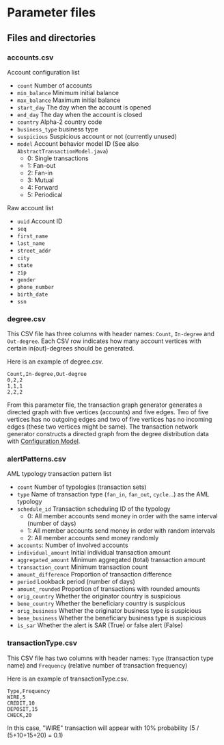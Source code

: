 # Parameter files

## Files and directories


### accounts.csv
Account configuration list
- `count` Number of accounts
- `min_balance` Minimum initial balance
- `max_balance` Maximum initial balance
- `start_day` The day when the account is opened
- `end_day` The day when the account is closed
- `country` Alpha-2 country code
- `business_type` business type
- `suspicious` Suspicious account or not (currently unused)
- `model` Account behavior model ID (See also `AbstractTransactionModel.java`)
  - 0: Single transactions
  - 1: Fan-out
  - 2: Fan-in
  - 3: Mutual
  - 4: Forward
  - 5: Periodical


Raw account list
- `uuid` Account ID
- `seq`
- `first_name`
- `last_name`
- `street_addr`
- `city`
- `state`
- `zip`
- `gender`
- `phone_number`
- `birth_date`
- `ssn`



### degree.csv
This CSV file has three columns with header names: `Count`, `In-degree` and `Out-degree`.
Each CSV row indicates how many account vertices with certain in(out)-degrees should be generated.

Here is an example of degree.csv.
```
Count,In-degree,Out-degree
0,2,2
1,1,1
2,2,2
```
From this parameter file, the transaction graph generator generates a directed graph with five vertices (accounts) and five edges.
Two of five vertices has no outgoing edges and two of five vertices has no incoming edges (these two vertices might be same).
The transaction network generator constructs a directed graph from the degree distribution data with
[Configuration Model](https://networkx.github.io/documentation/networkx-1.11/reference/generated/networkx.generators.degree_seq.directed_configuration_model.html).

### alertPatterns.csv
AML typology transaction pattern list
- `count` Number of typologies (transaction sets)
- `type` Name of transaction type (`fan_in`, `fan_out`, `cycle`...) as the AML typology
- `schedule_id` Transaction scheduling ID of the typology
  - 0: All member accounts send money in order with the same interval (number of days)
  - 1: All member accounts send money in order with random intervals
  - 2: All member accounts send money randomly
- `accounts`: Number of involved accounts
- `individual_amount` Initial individual transaction amount
- `aggregated_amount` Minimum aggregated (total) transaction amount
- `transaction_count` Minimum transaction count
- `amount_difference` Proportion of transaction difference
- `period` Lookback period (number of days)
- `amount_rounded` Proportion of transactions with rounded amounts
- `orig_country` Whether the originator country is suspicious
- `bene_country` Whether the beneficiary country is suspicious
- `orig_business` Whether the originator business type is suspicious
- `bene_business` Whether the beneficiary business type is suspicious
- `is_sar` Whether the alert is SAR (True) or false alert (False)


### transactionType.csv
This CSV file has two columns with header names: `Type` (transaction type name) 
and `Frequency` (relative number of transaction frequency)

Here is an example of transactionType.csv.
```
Type,Frequency
WIRE,5
CREDIT,10
DEPOSIT,15
CHECK,20
```
In this case, "WIRE" transaction will appear with 10% probability (5 / (5+10+15+20) = 0.1)